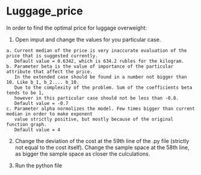 # Luggage_price
In order to find the optimal price for luggage overweight:

  1. Open imput and change the values for you particular case.
  
    a. Current median of the price is very inaccurate evaluation of the price that is suggested currently. 
       Default value = 0.6342, which is 634.2 rubles for the kilogram.
    b. Parameter beta is the value of importance of the particular attribute that affect the price. 
       In the extended case should be found in a number not bigger than 10. Like b_1, b_2.... b_10.
       Due to the complexity of the problem. Sum of the coefficients beta tends to be 1, 
       however in this particular case should not be less than -0.8. 
       Default value = -0.7
    c. Parameter alpha normolizes the model. Few times bigger than current median in order to make exponent
       value strictly positive, but mostly because of the original function graph. 
       Default value = 4
    
  2. Change the deviation of the cost at the 59th line of the .py file (strictly not equal to the
     cost itself). Change the sample space at the 58th line, as bigger the sample space as closer the culculations.
  
  3. Run the python file
